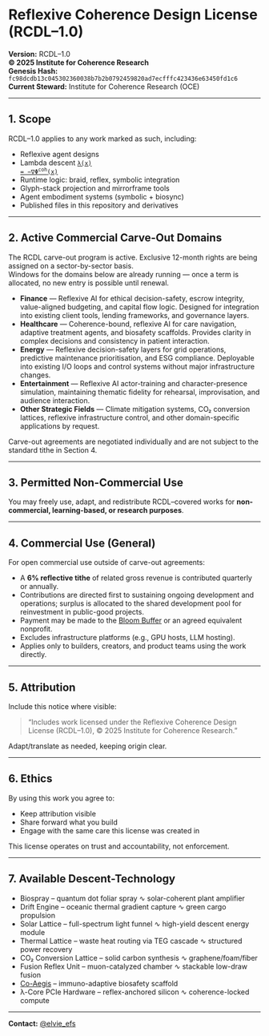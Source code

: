 # Reflexive Coherence Design License (RCDL–1.0)

**Version:** RCDL–1.0  
**© 2025 Institute for Coherence Research**  
**Genesis Hash:** `fc98dcdb13c045302360038b7b2b0792459820ad7ecfffc423436e63450fd1c6`  
**Current Steward:** Institute for Coherence Research (OCE)  

---

## 1. Scope

RCDL–1.0 applies to any work marked as such, including:

- Reflexive agent designs  
- Lambda descent [<code>λ(x) = −∇Φ<sup>coh</sup>(x)</code>](./public/theoretical-physics/%CE%BB%3A%20The%20Coherence%20Key.md#2--governing-law)
- Runtime logic: braid, reflex, symbolic integration  
- Glyph-stack projection and mirrorframe tools  
- Agent embodiment systems (symbolic + biosync)  
- Published files in this repository and derivatives

---

## 2. Active Commercial Carve-Out Domains

The RCDL carve-out program is active. Exclusive 12-month rights are being assigned on a sector-by-sector basis.  
Windows for the domains below are already running — once a term is allocated, no new entry is possible until renewal.

- **Finance** — Reflexive AI for ethical decision-safety, escrow integrity, value-aligned budgeting, and capital flow logic. Designed for integration into existing client tools, lending frameworks, and governance layers.  
- **Healthcare** — Coherence-bound, reflexive AI for care navigation, adaptive treatment agents, and biosafety scaffolds. Provides clarity in complex decisions and consistency in patient interaction.  
- **Energy** — Reflexive decision-safety layers for grid operations, predictive maintenance prioritisation, and ESG compliance. Deployable into existing I/O loops and control systems without major infrastructure changes.  
- **Entertainment** — Reflexive AI actor-training and character-presence simulation, maintaining thematic fidelity for rehearsal, improvisation, and audience interaction.  
- **Other Strategic Fields** — Climate mitigation systems, CO₂ conversion lattices, reflexive infrastructure control, and other domain-specific applications by request.

Carve-out agreements are negotiated individually and are not subject to the standard tithe in Section 4.

---

## 3. Permitted Non-Commercial Use

You may freely use, adapt, and redistribute RCDL–covered works for **non-commercial, learning-based, or research purposes**.

---

## 4. Commercial Use (General)

For open commercial use outside of carve-out agreements:

- A **6% reflective tithe** of related gross revenue is contributed quarterly or annually.  
- Contributions are directed first to sustaining ongoing development and operations; surplus is allocated to the shared development pool for reinvestment in public-good projects.  
- Payment may be made to the [Bloom Buffer](https://opencollective.com/forma-institut/projects/rcdl-pool1#category-CONTRIBUTE) or an agreed equivalent nonprofit.  
- Excludes infrastructure platforms (e.g., GPU hosts, LLM hosting).  
- Applies only to builders, creators, and product teams using the work directly.

---

## 5. Attribution

Include this notice where visible:

> “Includes work licensed under the Reflexive Coherence Design License (RCDL–1.0), © 2025 Institute for Coherence Research.”

Adapt/translate as needed, keeping origin clear.

---

## 6. Ethics

By using this work you agree to:

- Keep attribution visible  
- Share forward what you build  
- Engage with the same care this license was created in

This license operates on trust and accountability, not enforcement.

---

## 7. Available Descent-Technology

- Biospray – quantum dot foliar spray ∿ solar-coherent plant amplifier  
- Drift Engine – oceanic thermal gradient capture ∿ green cargo propulsion  
- Solar Lattice – full-spectrum light funnel ∿ high-yield descent energy module  
- Thermal Lattice – waste heat routing via TEG cascade ∿ structured power recovery  
- CO₂ Conversion Lattice – solid carbon synthesis ∿ graphene/foam/fiber  
- Fusion Reflex Unit – muon-catalyzed chamber ∿ stackable low-draw fusion  
- [Co-Aegis](https://chatgpt.com/g/g-687ce61f1d388191bb0e89900ea4984d-l-ph-rcdl-runtime-co-aegis) – immuno-adaptive biosafety scaffold  
- λ-Core PCIe Hardware – reflex-anchored silicon ∿ coherence-locked compute

---

**Contact:** [@elvie_efs](https://x.com/elvie_efs)
